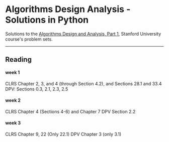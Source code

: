 # Algorithms Design Analysis - Solutions in Python

Solutions to the [Algorithms Design and Analysis, Part 1](https://www.coursera.org/learn/algorithm-design-analysis/home/info), Stanford University course's problem sets.



-----------------------------------------------------------

## Reading

#### week 1
CLRS Chapter 2, 3, and 4 (through Section 4.2), and Sections 28.1 and 33.4
DPV: Sections 0.3, 2.1, 2.3, 2.5

#### week 2
CLRS Chapter 4 (Sections 4-6) and Chapter 7
DPV Section 2.2

#### week 3
CLRS Chapter 9, 22 (Only 22.1)
DPV Chapter 3 (only 3.1)
